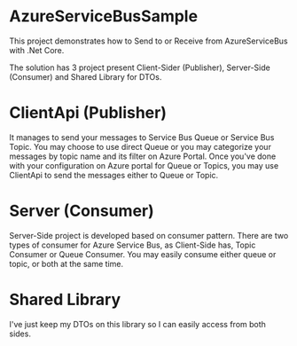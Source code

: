 # AzureServiceBusSample

This project demonstrates how to Send to or Receive from AzureServiceBus with .Net Core. 

The solution has 3 project present Client-Sider (Publisher), Server-Side (Consumer) and Shared Library for DTOs.


# ClientApi (Publisher)

It manages to send your messages to Service Bus Queue or Service Bus Topic. You may choose to use direct Queue or you may categorize your messages by topic name and its filter on Azure Portal.
Once you've done with your configuration on Azure portal for Queue or Topics, you may use ClientApi to send the messages either to Queue or Topic.


# Server (Consumer)

Server-Side project is developed based on consumer pattern. There are two types of consumer for Azure Service Bus, as Client-Side has, Topic Consumer or Queue Consumer.
You may easily consume either queue or topic, or both at the same time.

# Shared Library

I've just keep my DTOs on this library so I can easily access from both sides.
